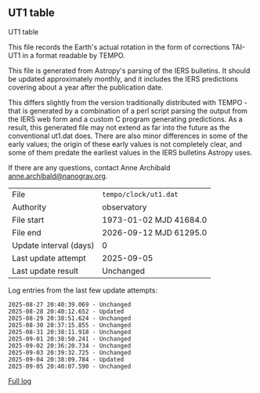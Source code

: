 
## UT1 table

UT1 table

This file records the Earth's actual rotation in the form of
corrections TAI-UT1 in a format readable by TEMPO.

This file is generated from Astropy's parsing of the IERS
bulletins. It should be updated approximately monthly, and it
includes the IERS predictions covering about a year after the
publication date.

This differs slightly from the version traditionally distributed
with TEMPO - that is generated by a combination of a perl script
parsing the output from the IERS web form and a custom C program
generating predictions. As a result, this generated file may not
extend as far into the future as the conventional ut1.dat does.
There are also minor differences in some of the early values; the
origin of these early values is not completely clear, and some of
them predate the earliest values in the IERS bulletins Astropy uses.

If there are any questions, contact Anne Archibald
<anne.archibald@nanograv.org>.

|     |     |
|:--- |:--- |
| File | `tempo/clock/ut1.dat` |
| Authority | observatory |
| File start | 1973-01-02 MJD 41684.0 |
| File end | 2026-09-12 MJD 61295.0 |
| Update interval (days) | 0 |
| Last update attempt | 2025-09-05 |
| Last update result | Unchanged |

Log entries from the last few update attempts:
```
2025-08-27 20:40:39.069 - Unchanged
2025-08-28 20:40:12.652 - Updated
2025-08-29 20:38:51.624 - Unchanged
2025-08-30 20:37:15.855 - Unchanged
2025-08-31 20:38:11.918 - Unchanged
2025-09-01 20:38:50.241 - Unchanged
2025-09-02 20:36:20.734 - Unchanged
2025-09-03 20:39:32.725 - Unchanged
2025-09-04 20:38:09.784 - Updated
2025-09-05 20:40:07.590 - Unchanged
```
[Full log](https://raw.githubusercontent.com/ipta/pulsar-clock-corrections/main/log/tempo/clock/ut1.dat.log)
